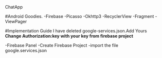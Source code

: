 ChatApp

#Android Goodies.
-Firebase
-Picasso
-Okhttp3
-RecyclerView
-Fragment
-ViewPager

#Implementation Guide
I have deleted google-services.json.Add Yours
<b>Change Authorization:key with your key from firebase project</b>

-Firebase Panel
-Create Firebase Project
-import the file google.services.json
